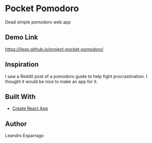 # Pocket Pomodoro
Dead simple pomodoro web app

## Demo Link
https://ljesp.github.io/project-pocket-pomodoro/

## Inspiration
I saw a Reddit post of a pomodoro guide to help fight procrastination. I thought it would be nice to make an app for it.

## Built With
* [Create React App](https://github.com/facebook/create-react-app)

## Author
Leandro Esparrago
